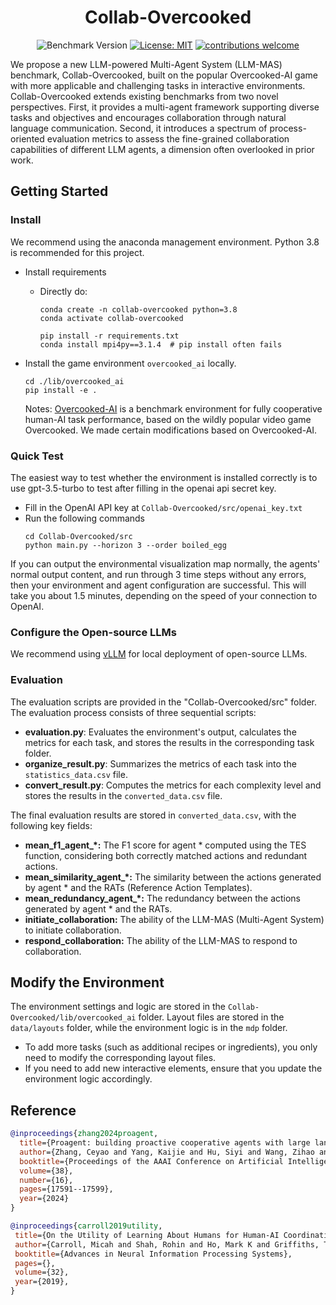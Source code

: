 <div align="center">
  <h1> Collab-Overcooked </h1>
  
  ![Benchmark Version](https://img.shields.io/badge/Benchmark%20Version-1.0.0-blue.svg?style=for-the-badge)
  [![License: MIT](https://img.shields.io/crates/l/MIT?style=for-the-badge)](https://github.com/YusaeMeow/Collab-Overcooked/blob/main/LICENSE)
  [![contributions welcome](https://img.shields.io/badge/contributions-welcome-brightgreen.svg?style=for-the-badge)](https://github.com/YusaeMeow/Collab-Overcooked/issues/new)
</div>

We propose a new LLM-powered Multi-Agent System (LLM-MAS) benchmark, Collab-Overcooked, built on the popular Overcooked-AI game with more applicable and challenging tasks in interactive environments. Collab-Overcooked extends existing benchmarks from two novel perspectives. First, it provides a multi-agent framework supporting diverse tasks and objectives and encourages collaboration through natural language communication. Second, it introduces a spectrum of process-oriented evaluation metrics to assess the fine-grained collaboration capabilities of different LLM agents, a dimension often overlooked in prior work.

## Getting Started

### Install
We recommend using the anaconda management environment. Python 3.8 is recommended for this project.  
- Install requirements
    - Directly do:
        ```
        conda create -n collab-overcooked python=3.8
        conda activate collab-overcooked

        pip install -r requirements.txt
        conda install mpi4py==3.1.4  # pip install often fails
        ```

- Install the game environment `overcooked_ai` locally.
    ```
    cd ./lib/overcooked_ai
    pip install -e .
    ```
    Notes: [Overcooked-AI](https://github.com/HumanCompatibleAI/overcooked_ai) is a benchmark environment for fully cooperative human-AI task performance, based on the wildly popular video game Overcooked. We made certain modifications based on Overcooked-AI.

### Quick Test
The easiest way to test whether the environment is installed correctly is to use gpt-3.5-turbo to test after filling in the openai api secret key. 
- Fill in the OpenAI API key at `Collab-Overcooked/src/openai_key.txt`
- Run the following commands
  ```
  cd Collab-Overcooked/src
  python main.py --horizon 3 --order boiled_egg
  ```
If you can output the environmental visualization map normally, the agents' normal output content, and run through 3 time steps without any errors, then your environment and agent configuration are successful. This will take you about 1.5 minutes, depending on the speed of your connection to OpenAI.

### Configure the Open-source LLMs
We recommend using [vLLM](https://github.com/vllm-project/vllm) for local deployment of open-source LLMs. 

### Evaluation
The evaluation scripts are provided in the "Collab-Overcooked/src" folder. The evaluation process consists of three sequential scripts:
- **evaluation.py**: Evaluates the environment's output, calculates the metrics for each task, and stores the results in the corresponding task folder.
- **organize_result.py**: Summarizes the metrics of each task into the `statistics_data.csv` file.
- **convert_result.py**: Computes the metrics for each complexity level and stores the results in the `converted_data.csv` file.

The final evaluation results are stored in `converted_data.csv`, with the following key fields:
- **mean_f1_agent_*:** The F1 score for agent * computed using the TES function, considering both correctly matched actions and redundant actions.
- **mean_similarity_agent_*:** The similarity between the actions generated by agent * and the RATs (Reference Action Templates).
- **mean_redundancy_agent_*:** The redundancy between the actions generated by agent * and the RATs.
- **initiate_collaboration:** The ability of the LLM-MAS (Multi-Agent System) to initiate collaboration.
- **respond_collaboration:** The ability of the LLM-MAS to respond to collaboration.

## Modify the Environment
The environment settings and logic are stored in the `Collab-Overcooked/lib/overcooked_ai` folder. Layout files are stored in the `data/layouts` folder, while the environment logic is in the `mdp` folder. 

- To add more tasks (such as additional recipes or ingredients), you only need to modify the corresponding layout files.
- If you need to add new interactive elements, ensure that you update the environment logic accordingly.


## Reference
```bibtex
@inproceedings{zhang2024proagent,
  title={Proagent: building proactive cooperative agents with large language models},
  author={Zhang, Ceyao and Yang, Kaijie and Hu, Siyi and Wang, Zihao and Li, Guanghe and Sun, Yihang and Zhang, Cheng and Zhang, Zhaowei and Liu, Anji and Zhu, Song-Chun and others},
  booktitle={Proceedings of the AAAI Conference on Artificial Intelligence},
  volume={38},
  number={16},
  pages={17591--17599},
  year={2024}
}

@inproceedings{carroll2019utility,
 title={On the Utility of Learning About Humans for Human-AI Coordination},
 author={Carroll, Micah and Shah, Rohin and Ho, Mark K and Griffiths, Tom and Seshia, Sanjit and Abbeel, Pieter and Dragan, Anca},
 booktitle={Advances in Neural Information Processing Systems},
 pages={},
 volume={32},
 year={2019},
}
```

